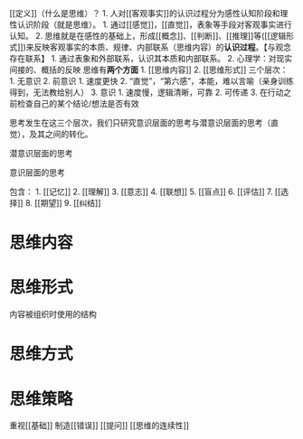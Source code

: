 [[定义]]（什么是思维）？
	1. 人对[[客观事实]]的认识过程分为感性认知阶段和理性认识阶段（就是思维）。
		1. 通过[[感觉]]，[[直觉]]，表象等手段对客观事实进行认知。
		2. 思维就是在感性的基础上，形成[[概念]]、[[判断]]、[[推理]]等([[逻辑形式]])来反映客观事实的本质、规律、内部联系（思维内容）的**认识过程**。【与观念存在联系】
			1. 通过表象和外部联系，认识其本质和内部联系。
	2. 心理学：对现实间接的、概括的反映
思维有**两个方面**
	1. [[思维内容]] 
	2. [[思维形式]] 
三个层次：
	1. 无意识
	2. 前意识
		1. 速度更快
		2. “直觉”，“第六感”，本能，难以言喻（亲身训练得到，无法教给别人）
	3. 意识
		1. 速度慢，逻辑清晰，可靠
		2. 可传递
		3. 在行动之前检查自己的某个结论/想法是否有效

思考发生在这三个层次，我们只研究意识层面的思考与潜意识层面的思考（直觉），及其之间的转化。

潜意识层面的思考

意识层面的思考

包含：
	1. [[记忆]]
	2. [[理解]]
	3. [[意志]]
	4. [[联想]]
	5. [[盲点]]
	6. [[评估]]
	7. [[选择]]
	8. [[期望]]
	9. [[纠结]]

# 思维内容
# 思维形式
内容被组织时使用的结构
# 思维方式
# 思维策略
重视[[基础]] 
制造[[错误]] 
[[提问]] 
[[思维的连续性]] 